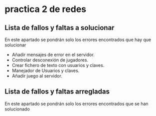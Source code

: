 # practica 2 de redes

## Lista de fallos y faltas a solucionar

<p>En este apartado se pondrán solo los errores encontrados que hay que solucionar</p>

- Añadir mensajes de error en el servidor. 
- Controlar desconexión de jugadores.
- Crear fichero de texto con usuarios y claves.
- Manejador de Usuarios y claves.
- Añadir juego al servidor.

## Lista de fallos y faltas arregladas

<p>En este apartado se pondrán solo los errores encontrados que se han solucionado</p>

